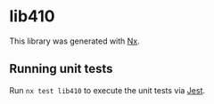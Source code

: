 # lib410

This library was generated with [Nx](https://nx.dev).

## Running unit tests

Run `nx test lib410` to execute the unit tests via [Jest](https://jestjs.io).
